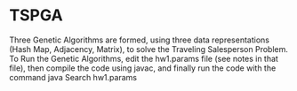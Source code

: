 # TSPGA
Three Genetic Algorithms are formed, using three data representations (Hash Map, Adjacency, Matrix), to solve the Traveling Salesperson Problem.
To Run the Genetic Algorithms, edit the hw1.params file (see notes in that file), then compile the code using javac, and finally run the code with the command java Search hw1.params
